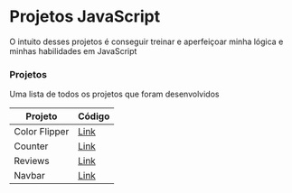 # Projetos JavaScript
O intuito desses projetos é conseguir treinar e aperfeiçoar minha lógica e minhas habilidades em JavaScript

### Projetos 
Uma lista de todos os projetos que foram desenvolvidos

Projeto   |  Código  | 
--------- | -------- | 
Color Flipper |[Link](https://github.com/maahbatistaa/projects-javascript/tree/main/color-flipper) 
Counter | [Link](https://github.com/maahbatistaa/projects-javascript/tree/main/counter)
Reviews | [Link](https://github.com/maahbatistaa/projects-javascript/tree/main/reviews)
Navbar | [Link](https://github.com/maahbatistaa/projects-javascript/tree/main/navbar)
